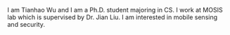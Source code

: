 I am Tianhao Wu and I am a Ph.D. student majoring in CS. I work at MOSIS lab which is supervised by Dr. Jian Liu. I am interested in mobile sensing and security.
